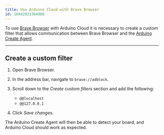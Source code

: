 ```yaml
---
title: Use Arduino Cloud with Brave Browser
id: 10482021304988
---
```


To use [Brave Browser](https://brave.com/) with Arduino Cloud it is necessary to create a custom filter that allows communication between Brave Browser and the [Arduino Create Agent](https://create.arduino.cc/getting-started/plugin/welcome).

---

## Create a custom filter

1. Open Brave Browser.

1. In the address bar, navigate to `brave://adblock`.

1. Scroll down to the _Create custom filters_ section and add the following:

    * `@@localhost`
    * `@@127.0.0.1`

1. Click _Save changes_.

The Arduino Create Agent will then be able to detect your board, and Arduino Cloud should work as expected.
